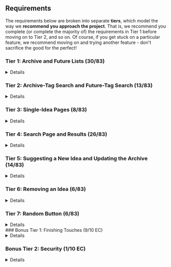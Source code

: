 ## Requirements

The requirements below are broken into separate **tiers**, which model the way we **recommend you approach the project**. That is, we recommend you complete (or complete the majority of) the requirements in Tier 1 before moving on to Tier 2, and so on. Of course, if you get stuck on a particular feature, we recommend moving on and trying another feature - don't sacrifice the good for the perfect!

### Tier 1: Archive and Future Lists (30/83)

<details>

#### Backend

- [x] Write an `archive` model with the following information:
  - [x] post - not empty or null, maybe long
  - [x] url - not empty or null, url
  - [x] date - not empty or null
- [x] Write a `future` model with the following information:
  - [x] idea - not empty or null
  - [x] link - url, maybe empty/null
- [x] Write a `tags` model with the following information:
  - [x] tag - not empty or null
- [x] Tags can be associated with many archive posts and many future ideas. Archive posts and future ideas can both be associated with many tags.

- [ ] Write a route to serve up all archive posts
  - [ ] Write a route to serve up all tags
- [ ] Write a route to serve up all future ideas
  - [ ] Write a route to serve up all tags

#### Frontend

- [ ] Write a archive sub-reducer to manage posts in your Redux store
- [ ] Write a future sub-reducer to manage ideas in your Redux store

- [ ] Write a component to display an archive list with the following components:
  - [ ] Post name (first xx characters)
  - [ ] Post name contains link to post
- [ ] Write a component to display a future list
  - [ ] Idea name (first xx characters)
- [ ] Write a component to display a tag list
- [ ] Write a component to be the home page
- [ ] Write a component to be the about page

- [ ] Display the archive-list component when the url matches `/archive`
- [ ] Display the future-list component when the url matches `/future`
- [ ] Display the tag-list component when the url matches `/archive/tags` (nb future links different)
- [ ] Display the tag-list component when the url matches `/future/tags` (nb future links different)

- [ ] Add links to the navbar that can be used to navigate to the archive-list view, the (archive-)tag-list, the home page, the about page, and the search page
- [ ] Add sidebar for `/future` pages only

Congrats! You have completed your first vertical slice! Make sure to `commit -m "Feature: Get Archive and Future Lists"` before moving on.

</details>

### Tier 2: Archive-Tag Search and Future-Tag Search (13/83)

<details>

#### Backend

- [ ] Write a route to serve up the archive results for a given tag, _with the url matching the tag name_, so `/archive/tags/playlist`
- [ ] Write a route to serve up the future results for a given tag, _with the url matching the tag name_, so `/future/tags/playlist`

#### Frontend

- [ ] Write a component to display the archive results for a given tag with the following information:

  - [ ] Post name (first xx characters)
  - [ ] Clicking on the post text should navigate to the original facebook post

- [ ] Write a component to display the future results for a given tag with the following information:

  - [ ] Idea name (first xx characters)
  - [ ] Clicking on the idea text should navigate to show that idea (more below)

- [ ] Add links to the `/future` sidebar that can be used to navigate to:
  - [ ] Future-list page
  - [ ] Future-search page (general)
  - [ ] Each tag-search page (by name)
  - [ ] Archive-update page (`/future/archive-update`)

Congrats! You have completed your second vertical slice! Make sure to `commit -m "Feature: Archive-Tag Search and Future-Tag Search"` before moving on.

</details>

### Tier 3: Single-Idea Pages (8/83)

<details>

#### Backend

- [ ] Write a route to serve up a single idea (based on its id), _with tags_

#### Frontend

- [ ] Write a component to display a single idea with the following information:
  - [ ] Idea name (full text)
  - [ ] Related links (if present)
  - [ ] Tags
- [ ] Display the appropriate idea's component when the url matches `/future/:futureId`
- [ ] Clicking on an idea from the future-list view should navigate to show that idea in the single-idea view
- [ ] Clicking on an idea from the future-tag view should navigate to show that idea in the single-idea view

Congrats! You have completed your third vertical slice! Make sure to `commit -m "Feature: Single-Idea Pages"` before moving on.

</details>

### Tier 4: Search Page and Results (26/83)

<details>

#### Backend

- [ ] Write a route to serve up all relevant archive posts (based on post name `[Op.contains]`)
- [ ] Write a route to serve up all relevant future ideas (based on idea name `[Op.contains]`)

#### Frontend

- [ ] Write an Archive-Search component
- [ ] Component should display when url bar says `/archive/search`
  - [ ] Form should accept alphanumeric characters
  - [ ] Character limit (100?)
- [ ] Submitting the form with valid characters should:

  - [ ] Make an AJAX request that pulls all posts with any of the relevant search terms (split on space)
  - [ ] Create a _slug_ based on the characters typed into the search box
  - [ ] Change the url bar to match `/archive/search/:newSlug`
  - [ ] Display the single-post component for all results without needing to refresh the page

- [ ] Write a component to display a single archive post with the following information:
    <!-- see single-idea component above -->
  - [ ] The full post contents
  - [ ] The date the post aired
    <!-- - [ ] Its tags (?) -->
  - [ ] An external link to the post (maybe on the date?)
- [ ] Clicking on a post(`*`) from the archive-search view should navigate to the external/fb post page

- [ ] Write a Future-Search component
- [ ] Component should display when url bar says `/future/search`
  - [ ] Form should accept alphanumeric characters
- [ ] Submitting the form with valid characters should:
  - [ ] Make an AJAX request that pulls all ideas with any of the relevant search terms (split on space)
  - [ ] Create a _slug_ based on the characters typed into the search box
  - [ ] Clear out the contents of the search box
  - [ ] Change the url bar to match `/future/search/:newSlug`
  - [ ] Display the single-idea component for all results without needing to refresh the page
- [ ] Clicking on an idea from the future-search view should navigate to show that idea in the single-idea view

Congrats! You have completed your fourth vertical slice! Make sure to `commit -m "Feature: Search Page and Results"` before moving on.

</details>

### Tier 5: Suggesting a New Idea and Updating the Archive (14/83)

<details>

#### Backend

- [ ] Write a route to add a new idea
- [ ] Write a route to add a new post

#### Frontend

- [ ] Design a footer with a form for suggesting a new idea
  - [ ] Input idea with alphanumeric (normal limit)
  - [ ] Datalist with options for each valid tag + `None/Other`
  - [ ] Submit button
- [ ] Submitting the form with valid text should:

  - [ ] Make an AJAX request that causes the new idea to be persisted in the database
  - [ ] Flag all these `user-submitted` in `link`

- [ ] Design a page with a form for updating the archive that contains inputs for post, url, and date
- [ ] Submitting the form with all valid inputs should:
  - [ ] Make an AJAX request that causes the new archive post to be persisted in the database
  - [ ] Add the new post to the archive list without needing to refresh the page
- [ ] Component should display when url bar says `/future/archive-update`

Congrats! You have completed your fifth vertical slice! Make sure to `commit -m "Feature: Suggesting a New Idea"` before moving on.

</details>

### Tier 6: Removing an Idea (6/83)

<details>

#### Backend

- [ ] Write a route to remove an idea (based on its id)

#### Frontend

- [ ] In the single-idea view, include an `X` button under the idea
- [ ] Clicking the `X` button should:
  - [ ] Make an AJAX request that causes that idea to be removed from database
  - [ ] Change the url bar to `/future`
  - [ ] Change the view to the future-list page

Congrats! You have completed your sixth vertical slice! Make sure to `commit -m "Feature: Removing an Idea"` before moving on.

</details>

### Tier 7: Random Button (6/83)

<details>

#### Backend

- [ ] Write a route to serve up one archive post at random

#### Frontend

- [ ] Add a `Random` button to the navbar
- [ ] Clicking the `Random` button should:
  - [ ] Make an AJAX request that pulls one idea at random from database
  - [ ] Change the url bar to the `/archive/:id`
  - [ ] Display the single archive-post component

Congrats! You have completed your sixth vertical slice! Make sure to `commit -m "Feature: Removing an Idea"` before moving on.

</details>### Bonus Tier 1: Finishing Touches (9/10 EC)

<details>

- [ ] If a user attempts to access the one page whose link is missing, or one of the dates when there is no question, a helpful message should be displayed
- [ ] If a user attempts to add a new idea without selecting a tag, a helpful message should be displayed
- [ ] If a user attempts to access a page that doesn't exist (ex. `/cafeteria`), a helpful "not found" message should be displayed
- [ ] Whenever a component needs to wait for data to load from the server, a "loading" message should be displayed until the data is available

- [ ] Has a working `seed` file, that seeds the db with (_complete?_) archive, future, and tag instances.
- [ ] On the archive-list page, results are displayed chronologically, with the most recent entries first
- [ ] Navbar is updated with links for each search-by-tag page
  - [ ] Best if in a dropdown menu
- [ ] Overall, the app is spectacularly styled and visually stunning

</details>

### Bonus Tier 2: Security (1/10 EC)

<details>

#### Backend

- [ ] Require a password to enter any page on the `/future` router

#### Frontend

</details>
